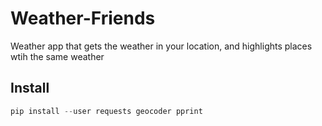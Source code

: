 # Weather-Friends
Weather app that gets the weather in your location, and highlights places wtih the same weather

## Install
```python
pip install --user requests geocoder pprint
```
